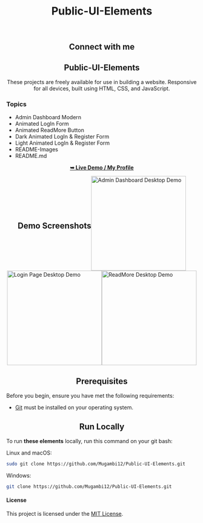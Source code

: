 <h1 align="center">Public-UI-Elements</h1> <br/>
<h2 align="center">Connect with me</h2>

<div align="center">
  <h2 align="center">Public-UI-Elements</h2>

  <p text-align="justify">These projects are freely available for use in building a website. Responsive for all devices, built using HTML, CSS, and JavaScript.</p>

  <h3 align="left">Topics</h3>
    
  <ul align="left">
    <li>Admin Dashboard Modern</li>
    <li>Animated LogIn Form</li>
    <li>Animated ReadMore Button</li>
    <li>Dark Animated LogIn & Register Form</li>
    <li>Light Animated LogIn & Register Form</li>
    <li>README-Images</li>
    <li>README.md</li>
  </ul>

  <a href="https://github.com/Mugambi12"><strong>➥ Live Demo / My Profile</strong></a>

</div>

<div style="display: flex; justify-content: center; align-items: center; align-items: center; flex-wrap: wrap;">
  <h2 align="center">Demo Screenshots</h2>

  <img src="./README-Images/AdminDashboard.png" alt="Admin Dashboard Desktop Demo" title="Desktop Demo" width="250px">
  <img src="./README-Images/LoginPage.png" alt="Login Page Desktop Demo" title="Desktop Demo" width="250px">
  <img src="./README-Images/ReadMore.png" alt="ReadMore Desktop Demo" title="Desktop Demo" width="250px">
</div>

<h2 align="center">Prerequisites</h2>

Before you begin, ensure you have met the following requirements:

* [Git](https://git-scm.com/downloads "Download Git") must be installed on your operating system.

<h2 align="center">Run Locally</h2>

To run **these elements** locally, run this command on your git bash:

Linux and macOS:

```bash
sudo git clone https://github.com/Mugambi12/Public-UI-Elements.git
```

Windows:

```bash
git clone https://github.com/Mugambi12/Public-UI-Elements.git
```

#### License

This project is licensed under the [MIT License](https://choosealicense.com/licenses/mit/).
